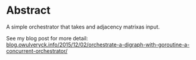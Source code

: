 # Abstract

A simple orchestrator that takes and adjacency matrixas input.

See my blog post for more detail: [blog.owulveryck.info/2015/12/02/orchestrate-a-digraph-with-goroutine-a-concurrent-orchestrator/](blog.owulveryck.info/2015/12/02/orchestrate-a-digraph-with-goroutine-a-concurrent-orchestrator/)
